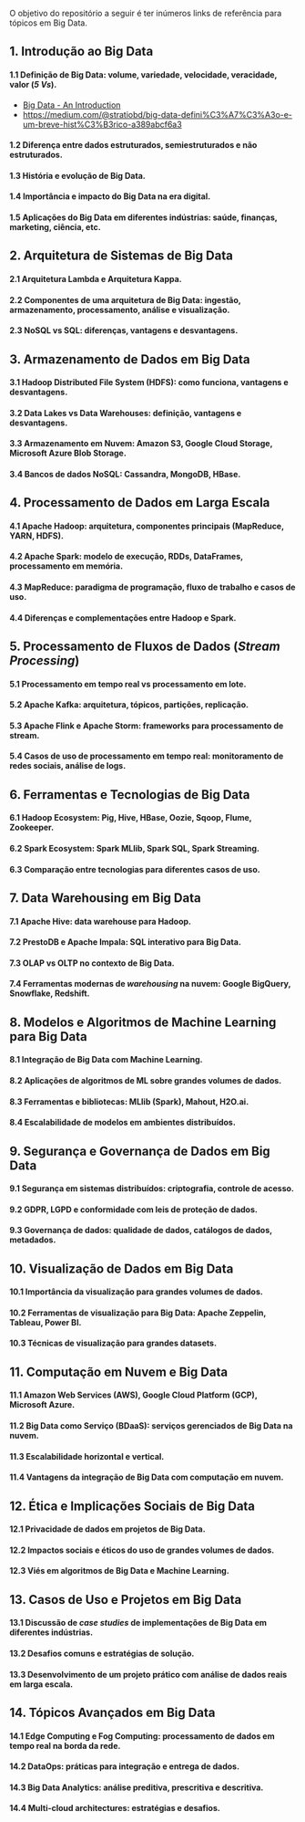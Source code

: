 O objetivo do repositório a seguir é ter inúmeros links de referência para tópicos em Big Data.

## 1. Introdução ao Big Data
#### 1.1 Definição de Big Data: volume, variedade, velocidade, veracidade, valor (*5 Vs*).
- [Big Data - An Introduction](https://medium.com/analytics-vidhya/big-data-an-introduction-b7bc048081c9)
- https://medium.com/@stratiobd/big-data-defini%C3%A7%C3%A3o-e-um-breve-hist%C3%B3rico-a389abcf6a3
#### 1.2 Diferença entre dados estruturados, semiestruturados e não estruturados.
#### 1.3 História e evolução de Big Data.
#### 1.4 Importância e impacto do Big Data na era digital.
#### 1.5 Aplicações do Big Data em diferentes indústrias: saúde, finanças, marketing, ciência, etc.

## 2. Arquitetura de Sistemas de Big Data
#### 2.1 Arquitetura Lambda e Arquitetura Kappa.
#### 2.2 Componentes de uma arquitetura de Big Data: ingestão, armazenamento, processamento, análise e visualização.
#### 2.3 NoSQL vs SQL: diferenças, vantagens e desvantagens.

## 3. Armazenamento de Dados em Big Data
#### 3.1 **Hadoop Distributed File System (HDFS)**: como funciona, vantagens e desvantagens.
#### 3.2 Data Lakes vs Data Warehouses: definição, vantagens e desvantagens.
#### 3.3 Armazenamento em Nuvem: Amazon S3, Google Cloud Storage, Microsoft Azure Blob Storage.
#### 3.4 Bancos de dados NoSQL: Cassandra, MongoDB, HBase.

## 4. Processamento de Dados em Larga Escala
#### 4.1 **Apache Hadoop**: arquitetura, componentes principais (MapReduce, YARN, HDFS).
#### 4.2 **Apache Spark**: modelo de execução, RDDs, DataFrames, processamento em memória.
#### 4.3 MapReduce: paradigma de programação, fluxo de trabalho e casos de uso.
#### 4.4 Diferenças e complementações entre Hadoop e Spark.

## 5. Processamento de Fluxos de Dados (*Stream Processing*)
#### 5.1 Processamento em tempo real vs processamento em lote.
#### 5.2 **Apache Kafka**: arquitetura, tópicos, partições, replicação.
#### 5.3 **Apache Flink** e **Apache Storm**: frameworks para processamento de stream.
#### 5.4 Casos de uso de processamento em tempo real: monitoramento de redes sociais, análise de logs.

## 6. Ferramentas e Tecnologias de Big Data
#### 6.1 **Hadoop Ecosystem**: Pig, Hive, HBase, Oozie, Sqoop, Flume, Zookeeper.
#### 6.2 **Spark Ecosystem**: Spark MLlib, Spark SQL, Spark Streaming.
#### 6.3 Comparação entre tecnologias para diferentes casos de uso.

## 7. Data Warehousing em Big Data
#### 7.1 **Apache Hive**: data warehouse para Hadoop.
#### 7.2 **PrestoDB** e **Apache Impala**: SQL interativo para Big Data.
#### 7.3 OLAP vs OLTP no contexto de Big Data.
#### 7.4 Ferramentas modernas de *warehousing* na nuvem: Google BigQuery, Snowflake, Redshift.

## 8. Modelos e Algoritmos de Machine Learning para Big Data
#### 8.1 Integração de Big Data com Machine Learning.
#### 8.2 Aplicações de algoritmos de ML sobre grandes volumes de dados.
#### 8.3 Ferramentas e bibliotecas: MLlib (Spark), Mahout, H2O.ai.
#### 8.4 Escalabilidade de modelos em ambientes distribuídos.

## 9. Segurança e Governança de Dados em Big Data
#### 9.1 Segurança em sistemas distribuídos: criptografia, controle de acesso.
#### 9.2 **GDPR**, **LGPD** e conformidade com leis de proteção de dados.
#### 9.3 Governança de dados: qualidade de dados, catálogos de dados, metadados.

## 10. Visualização de Dados em Big Data
#### 10.1 Importância da visualização para grandes volumes de dados.
#### 10.2 Ferramentas de visualização para Big Data: Apache Zeppelin, Tableau, Power BI.
#### 10.3 Técnicas de visualização para grandes datasets.

## 11. Computação em Nuvem e Big Data
#### 11.1 **Amazon Web Services (AWS)**, **Google Cloud Platform (GCP)**, **Microsoft Azure**.
#### 11.2 Big Data como Serviço (BDaaS): serviços gerenciados de Big Data na nuvem.
#### 11.3 Escalabilidade horizontal e vertical.
#### 11.4 Vantagens da integração de Big Data com computação em nuvem.

## 12. Ética e Implicações Sociais de Big Data
#### 12.1 Privacidade de dados em projetos de Big Data.
#### 12.2 Impactos sociais e éticos do uso de grandes volumes de dados.
#### 12.3 Viés em algoritmos de Big Data e Machine Learning.

## 13. Casos de Uso e Projetos em Big Data
#### 13.1 Discussão de *case studies* de implementações de Big Data em diferentes indústrias.
#### 13.2 Desafios comuns e estratégias de solução.
#### 13.3 Desenvolvimento de um projeto prático com análise de dados reais em larga escala.

## 14. Tópicos Avançados em Big Data
#### 14.1 **Edge Computing** e **Fog Computing**: processamento de dados em tempo real na borda da rede.
#### 14.2 **DataOps**: práticas para integração e entrega de dados.
#### 14.3 **Big Data Analytics**: análise preditiva, prescritiva e descritiva.
#### 14.4 **Multi-cloud architectures**: estratégias e desafios.
